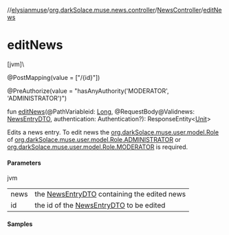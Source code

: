 //[elysianmuse](../../../index.md)/[org.darkSolace.muse.news.controller](../index.md)/[NewsController](index.md)/[editNews](edit-news.md)

# editNews

[jvm]\

@PostMapping(value = [&quot;/{id}&quot;])

@PreAuthorize(value = &quot;hasAnyAuthority('MODERATOR', 'ADMINISTRATOR')&quot;)

fun [editNews](edit-news.md)(@PathVariableid: [Long](https://kotlinlang.org/api/latest/jvm/stdlib/kotlin/-long/index.html), @RequestBody@Validnews: [NewsEntryDTO](../../org.darkSolace.muse.news.model.dto/-news-entry-d-t-o/index.md), authentication: Authentication?): ResponseEntity&lt;[Unit](https://kotlinlang.org/api/latest/jvm/stdlib/kotlin/-unit/index.html)&gt;

Edits a news entry. To edit news the [org.darkSolace.muse.user.model.Role](../../org.darkSolace.muse.user.model/-role/index.md) of [org.darkSolace.muse.user.model.Role.ADMINISTRATOR](../../org.darkSolace.muse.user.model/-role/-a-d-m-i-n-i-s-t-r-a-t-o-r/index.md) or [org.darkSolace.muse.user.model.Role.MODERATOR](../../org.darkSolace.muse.user.model/-role/-m-o-d-e-r-a-t-o-r/index.md) is required.

#### Parameters

jvm

| | |
|---|---|
| news | the [NewsEntryDTO](../../org.darkSolace.muse.news.model.dto/-news-entry-d-t-o/index.md) containing the edited news |
| id | the id of the [NewsEntryDTO](../../org.darkSolace.muse.news.model.dto/-news-entry-d-t-o/index.md) to be edited |

#### Samples
